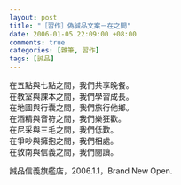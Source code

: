 ```yaml
--- 
layout: post
title: "［習作］偽誠品文案－在之間"
date: 2006-01-05 22:09:00 +08:00
comments: true
categories: [雜筆, 習作]
tags: [誠品]
---
```


在五點與七點之間，我們共享晚餐。  
在教室與課本之間，我們學習成長。  
在地圖與行囊之間，我們旅行他鄉。  
在酒精與音符之間，我們樂狂歡。  
在尼采與三毛之間，我們低歎。  
在爭吵與擁抱之間，我們相處。  
在敦南與信義之間，我們閱讀。  

誠品信義旗艦店，2006.1.1，Brand New Open.